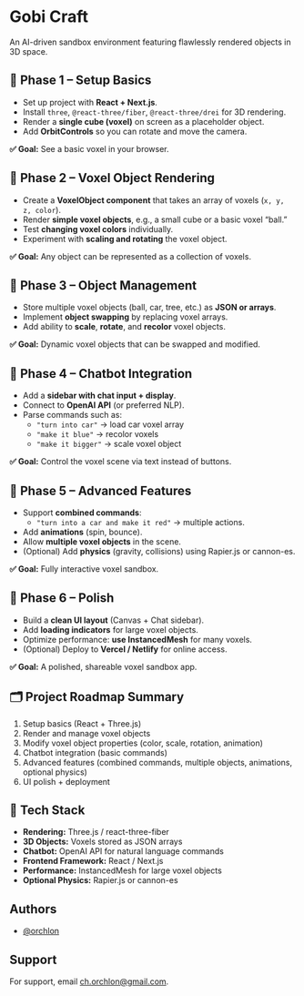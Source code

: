# Gobi Craft

An AI-driven sandbox environment featuring flawlessly rendered objects in 3D space.

## 📌 Phase 1 – Setup Basics

- Set up project with **React + Next.js**.
- Install `three`, `@react-three/fiber`, `@react-three/drei` for 3D rendering.
- Render a **single cube (voxel)** on screen as a placeholder object.
- Add **OrbitControls** so you can rotate and move the camera.

**✅ Goal:** See a basic voxel in your browser.

## 📌 Phase 2 – Voxel Object Rendering

- Create a **VoxelObject component** that takes an array of voxels (`x, y, z, color`).
- Render **simple voxel objects**, e.g., a small cube or a basic voxel “ball.”
- Test **changing voxel colors** individually.
- Experiment with **scaling and rotating** the voxel object.

**✅ Goal:** Any object can be represented as a collection of voxels.

## 📌 Phase 3 – Object Management

- Store multiple voxel objects (ball, car, tree, etc.) as **JSON or arrays**.
- Implement **object swapping** by replacing voxel arrays.
- Add ability to **scale**, **rotate**, and **recolor** voxel objects.

**✅ Goal:** Dynamic voxel objects that can be swapped and modified.

## 📌 Phase 4 – Chatbot Integration

- Add a **sidebar with chat input + display**.
- Connect to **OpenAI API** (or preferred NLP).
- Parse commands such as:
  - `"turn into car"` → load car voxel array
  - `"make it blue"` → recolor voxels
  - `"make it bigger"` → scale voxel object

**✅ Goal:** Control the voxel scene via text instead of buttons.

## 📌 Phase 5 – Advanced Features

- Support **combined commands**:
  - `"turn into a car and make it red"` → multiple actions.
- Add **animations** (spin, bounce).
- Allow **multiple voxel objects** in the scene.
- (Optional) Add **physics** (gravity, collisions) using Rapier.js or cannon-es.

**✅ Goal:** Fully interactive voxel sandbox.

## 📌 Phase 6 – Polish

- Build a **clean UI layout** (Canvas + Chat sidebar).
- Add **loading indicators** for large voxel objects.
- Optimize performance: **use InstancedMesh** for many voxels.
- (Optional) Deploy to **Vercel / Netlify** for online access.

**✅ Goal:** A polished, shareable voxel sandbox app.

## 🗂️ Project Roadmap Summary

1. Setup basics (React + Three.js)
2. Render and manage voxel objects
3. Modify voxel object properties (color, scale, rotation, animation)
4. Chatbot integration (basic commands)
5. Advanced features (combined commands, multiple objects, animations, optional physics)
6. UI polish + deployment

## 🔧 Tech Stack

- **Rendering:** Three.js / react-three-fiber
- **3D Objects:** Voxels stored as JSON arrays
- **Chatbot:** OpenAI API for natural language commands
- **Frontend Framework:** React / Next.js
- **Performance:** InstancedMesh for large voxel objects
- **Optional Physics:** Rapier.js or cannon-es

## Authors

- [@orchlon](https://www.github.com/orchlonn)

## Support

For support, email ch.orchlon@gmail.com.
